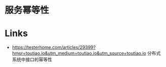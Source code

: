 # 服务幂等性

# Links

- https://testerhome.com/articles/29399?hmsr=toutiao.io&utm_medium=toutiao.io&utm_source=toutiao.io 分布式系统中接口的幂等性